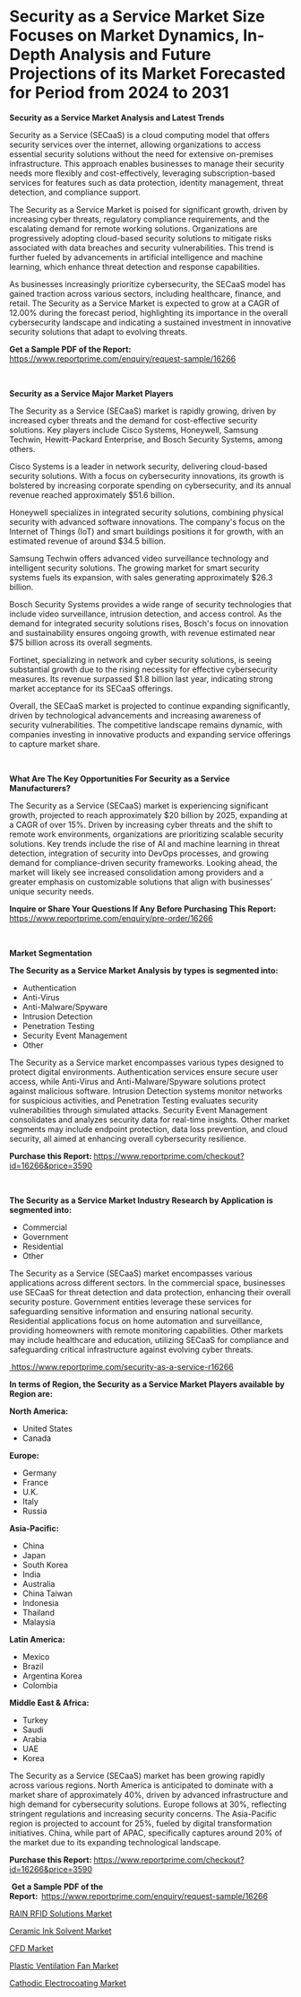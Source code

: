 <p><h1>Security as a Service Market Size Focuses on Market Dynamics, In-Depth Analysis and Future Projections of its Market Forecasted for Period from 2024 to 2031</h1></p><p><strong>Security as a Service Market Analysis and Latest Trends</strong></p>
<p><p>Security as a Service (SECaaS) is a cloud computing model that offers security services over the internet, allowing organizations to access essential security solutions without the need for extensive on-premises infrastructure. This approach enables businesses to manage their security needs more flexibly and cost-effectively, leveraging subscription-based services for features such as data protection, identity management, threat detection, and compliance support.</p><p>The Security as a Service Market is poised for significant growth, driven by increasing cyber threats, regulatory compliance requirements, and the escalating demand for remote working solutions. Organizations are progressively adopting cloud-based security solutions to mitigate risks associated with data breaches and security vulnerabilities. This trend is further fueled by advancements in artificial intelligence and machine learning, which enhance threat detection and response capabilities.</p><p>As businesses increasingly prioritize cybersecurity, the SECaaS model has gained traction across various sectors, including healthcare, finance, and retail. The Security as a Service Market is expected to grow at a CAGR of 12.00% during the forecast period, highlighting its importance in the overall cybersecurity landscape and indicating a sustained investment in innovative security solutions that adapt to evolving threats.</p></p>
<p><strong>Get a Sample PDF of the Report:&nbsp;</strong> <a href="https://www.reportprime.com/enquiry/request-sample/16266?utm_campaign=904&utm_medium=2&utm_source=Github&utm_content=ia&utm_term=02122024&utm_id=security-as-a-service">https://www.reportprime.com/enquiry/request-sample/16266</a></p>
<p>&nbsp;</p>
<p><strong>Security as a Service Major Market Players</strong></p>
<p><p>The Security as a Service (SECaaS) market is rapidly growing, driven by increased cyber threats and the demand for cost-effective security solutions. Key players include Cisco Systems, Honeywell, Samsung Techwin, Hewitt-Packard Enterprise, and Bosch Security Systems, among others. </p><p>Cisco Systems is a leader in network security, delivering cloud-based security solutions. With a focus on cybersecurity innovations, its growth is bolstered by increasing corporate spending on cybersecurity, and its annual revenue reached approximately $51.6 billion.</p><p>Honeywell specializes in integrated security solutions, combining physical security with advanced software innovations. The company's focus on the Internet of Things (IoT) and smart buildings positions it for growth, with an estimated revenue of around $34.5 billion.</p><p>Samsung Techwin offers advanced video surveillance technology and intelligent security solutions. The growing market for smart security systems fuels its expansion, with sales generating approximately $26.3 billion.</p><p>Bosch Security Systems provides a wide range of security technologies that include video surveillance, intrusion detection, and access control. As the demand for integrated security solutions rises, Bosch's focus on innovation and sustainability ensures ongoing growth, with revenue estimated near $75 billion across its overall segments.</p><p>Fortinet, specializing in network and cyber security solutions, is seeing substantial growth due to the rising necessity for effective cybersecurity measures. Its revenue surpassed $1.8 billion last year, indicating strong market acceptance for its SECaaS offerings.</p><p>Overall, the SECaaS market is projected to continue expanding significantly, driven by technological advancements and increasing awareness of security vulnerabilities. The competitive landscape remains dynamic, with companies investing in innovative products and expanding service offerings to capture market share.</p></p>
<p>&nbsp;</p>
<p><strong>What Are The Key Opportunities For Security as a Service Manufacturers?</strong></p>
<p><p>The Security as a Service (SECaaS) market is experiencing significant growth, projected to reach approximately $20 billion by 2025, expanding at a CAGR of over 15%. Driven by increasing cyber threats and the shift to remote work environments, organizations are prioritizing scalable security solutions. Key trends include the rise of AI and machine learning in threat detection, integration of security into DevOps processes, and growing demand for compliance-driven security frameworks. Looking ahead, the market will likely see increased consolidation among providers and a greater emphasis on customizable solutions that align with businesses’ unique security needs.</p></p>
<p><strong>Inquire or Share Your Questions If Any Before Purchasing This Report:</strong> <a href="https://www.reportprime.com/enquiry/pre-order/16266?utm_campaign=904&utm_medium=2&utm_source=Github&utm_content=ia&utm_term=02122024&utm_id=security-as-a-service">https://www.reportprime.com/enquiry/pre-order/16266</a></p>
<p>&nbsp;</p>
<p><strong>Market Segmentation</strong></p>
<p><strong>The Security as a Service Market Analysis by types is segmented into:</strong></p>
<p><ul><li>Authentication</li><li>Anti-Virus</li><li>Anti-Malware/Spyware</li><li>Intrusion Detection</li><li>Penetration Testing</li><li>Security Event Management</li><li>Other</li></ul></p>
<p><p>The Security as a Service market encompasses various types designed to protect digital environments. Authentication services ensure secure user access, while Anti-Virus and Anti-Malware/Spyware solutions protect against malicious software. Intrusion Detection systems monitor networks for suspicious activities, and Penetration Testing evaluates security vulnerabilities through simulated attacks. Security Event Management consolidates and analyzes security data for real-time insights. Other market segments may include endpoint protection, data loss prevention, and cloud security, all aimed at enhancing overall cybersecurity resilience.</p></p>
<p><strong>Purchase this Report:&nbsp;</strong><a href="https://www.reportprime.com/checkout?id=16266&price=3590&utm_campaign=904&utm_medium=2&utm_source=Github&utm_content=ia&utm_term=02122024&utm_id=security-as-a-service">https://www.reportprime.com/checkout?id=16266&price=3590</a></p>
<p>&nbsp;</p>
<p><strong>The Security as a Service Market Industry Research by Application is segmented into:</strong></p>
<p><ul><li>Commercial</li><li>Government</li><li>Residential</li><li>Other</li></ul></p>
<p><p>The Security as a Service (SECaaS) market encompasses various applications across different sectors. In the commercial space, businesses use SECaaS for threat detection and data protection, enhancing their overall security posture. Government entities leverage these services for safeguarding sensitive information and ensuring national security. Residential applications focus on home automation and surveillance, providing homeowners with remote monitoring capabilities. Other markets may include healthcare and education, utilizing SECaaS for compliance and safeguarding critical infrastructure against evolving cyber threats.</p></p>
<p><a href="https://www.reportprime.com/security-as-a-service-r16266?utm_campaign=904&utm_medium=2&utm_source=Github&utm_content=ia&utm_term=02122024&utm_id=security-as-a-service">&nbsp;https://www.reportprime.com/security-as-a-service-r16266</a></p>
<p><strong>In terms of Region, the Security as a Service Market Players available by Region are:</strong></p>
<p>
    <p> <strong> North America: </strong>
        <ul>
            <li>United States</li>
            <li>Canada</li>
        </ul>
        </p> 
    <p> <strong> Europe: </strong>
        <ul>
            <li>Germany</li>
            <li>France</li>
            <li>U.K.</li>
            <li>Italy</li>
            <li>Russia</li>
        </ul>
        </p> 
    <p> <strong> Asia-Pacific: </strong>
        <ul>
            <li>China</li>
            <li>Japan</li>
            <li>South Korea</li>
            <li>India</li>
            <li>Australia</li>
            <li>China Taiwan</li>
            <li>Indonesia</li>
            <li>Thailand</li>
            <li>Malaysia</li>
        </ul>
        </p> 
    <p> <strong> Latin America: </strong>
        <ul>
            <li>Mexico</li>
            <li>Brazil</li>
            <li>Argentina Korea</li>
            <li>Colombia</li>
        </ul>
        </p> 
    <p> <strong> Middle East & Africa: </strong>
        <ul>
            <li>Turkey</li>
            <li>Saudi</li>
            <li>Arabia</li>
            <li>UAE</li>
            <li>Korea</li>
        </ul>
    </p>
    </p>
<p><p>The Security as a Service (SECaaS) market has been growing rapidly across various regions. North America is anticipated to dominate with a market share of approximately 40%, driven by advanced infrastructure and high demand for cybersecurity solutions. Europe follows at 30%, reflecting stringent regulations and increasing security concerns. The Asia-Pacific region is projected to account for 25%, fueled by digital transformation initiatives. China, while part of APAC, specifically captures around 20% of the market due to its expanding technological landscape.</p></p>
<p><strong>Purchase this Report: </strong><a href="https://www.reportprime.com/checkout?id=16266&price=3590&utm_campaign=904&utm_medium=2&utm_source=Github&utm_content=ia&utm_term=02122024&utm_id=security-as-a-service">https://www.reportprime.com/checkout?id=16266&price=3590</a></p>
<p>&nbsp;<strong>Get a Sample PDF of the Report:&nbsp;&nbsp;</strong><a href="https://www.reportprime.com/enquiry/request-sample/16266?utm_campaign=904&utm_medium=2&utm_source=Github&utm_content=ia&utm_term=02122024&utm_id=security-as-a-service">https://www.reportprime.com/enquiry/request-sample/16266</a></p>
<p><strong></strong></p>
<p><p><a href="https://www.linkedin.com/pulse/understanding-rain-rfid-solutions-market-competitor-analysis-cagr-cirae?utm_campaign=904&utm_medium=2&utm_source=Github&utm_content=ia&utm_term=02122024&utm_id=security-as-a-service">RAIN RFID Solutions Market</a></p><p><a href="https://issuu.com/reportprime-2/docs/ceramic-ink-solvent-market-size-2030.pptx?utm_campaign=904&utm_medium=2&utm_source=Github&utm_content=ia&utm_term=02122024&utm_id=security-as-a-service">Ceramic Ink Solvent Market</a></p><p><a href="https://github.com/rodinayygacklezi/Market-Research-Report-List-1/blob/main/cfd-market.md?utm_campaign=904&utm_medium=2&utm_source=Github&utm_content=ia&utm_term=02122024&utm_id=security-as-a-service">CFD Market</a></p><p><a href="https://www.linkedin.com/pulse/plastic-ventilation-fan-market-analysisbased-predicted-54-4bsxf?utm_campaign=904&utm_medium=2&utm_source=Github&utm_content=ia&utm_term=02122024&utm_id=security-as-a-service">Plastic Ventilation Fan Market</a></p><p><a href="https://github.com/flnordan65e0/Market-Research-Report-List-1/blob/main/cathodic-electrocoating-market.md?utm_campaign=904&utm_medium=2&utm_source=Github&utm_content=ia&utm_term=02122024&utm_id=security-as-a-service">Cathodic Electrocoating Market</a></p></p>